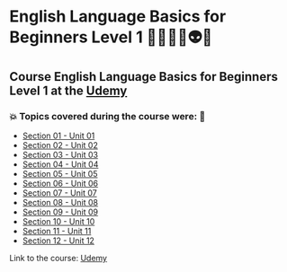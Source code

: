 # English Language Basics for Beginners Level 1 👩🏻‍💻🤯👽🤖
## Course English Language Basics for Beginners Level 1 at the [Udemy](https://www.udemy.com/course/english-language-basics-for-beginners/)
### 💥 Topics covered during the course were: 🚀
- [Section 01 - Unit 01](https://github.com/romulovieira777/English_Language_Basics_For_Beginners_Level_1/tree/main/Section_01_Unit_01)
- [Section 02 - Unit 02](https://github.com/romulovieira777/English_Language_Basics_For_Beginners_Level_1/tree/main/Section_02_Unit_02)
- [Section 03 - Unit 03](https://github.com/romulovieira777/English_Language_Basics_For_Beginners_Level_1/tree/main/Section_03_Unit_03)
- [Section 04 - Unit 04](https://github.com/romulovieira777/English_Language_Basics_For_Beginners_Level_1/tree/main/Section_04_Unit_04)
- [Section 05 - Unit 05](https://github.com/romulovieira777/English_Language_Basics_For_Beginners_Level_1/tree/main/Section_05_Unit_05)
- [Section 06 - Unit 06](https://github.com/romulovieira777/English_Language_Basics_For_Beginners_Level_1/tree/main/Section_06_Unit_06)
- [Section 07 - Unit 07](https://github.com/romulovieira777/English_Language_Basics_For_Beginners_Level_1/tree/main/Section_07_Unit_07)
- [Section 08 - Unit 08](https://github.com/romulovieira777/English_Language_Basics_For_Beginners_Level_1/tree/main/Section_08_Unit_08)
- [Section 09 - Unit 09](https://github.com/romulovieira777/English_Language_Basics_For_Beginners_Level_1/tree/main/Section_09_Unit_09)
- [Section 10 - Unit 10](https://github.com/romulovieira777/English_Language_Basics_For_Beginners_Level_1/tree/main/Section_10_Unit_10)
- [Section 11 - Unit 11]()
- [Section 12 - Unit 12]()

Link to the course: [Udemy](https://www.udemy.com/course/english-language-basics-for-beginners/)
